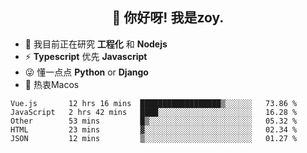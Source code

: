 <h2 align="center">👋 你好呀! 我是zoy.</h2>

- 🌱 我目前正在研究 **工程化** 和 **Nodejs**
- ⚡ **Typescript** 优先 **Javascript**
- 😜 懂一点点 **Python** or **Django**
- 🚀 热衷Macos





<!--
**l-zoy/l-zoy** is a ✨ _special_ ✨ repository because its `README.md` (this file) appears on your GitHub profile.

Here are some ideas to get you started:

- 🔭 I’m currently working on ...
- 🌱 I’m currently learning ...
- 👯 I’m looking to collaborate on ...
- 🤔 I’m looking for help with ...
- 💬 Ask me about ...
- 📫 How to reach me: ...
- 😄 Pronouns: ...
- ⚡ Fun fact: ...
-->

<!--START_SECTION:waka-->
```text
Vue.js       12 hrs 16 mins  ██████████████████▒░░░░░░   73.86 % 
JavaScript   2 hrs 42 mins   ████░░░░░░░░░░░░░░░░░░░░░   16.28 % 
Other        53 mins         █▒░░░░░░░░░░░░░░░░░░░░░░░   05.32 % 
HTML         23 mins         ▓░░░░░░░░░░░░░░░░░░░░░░░░   02.34 % 
JSON         12 mins         ▒░░░░░░░░░░░░░░░░░░░░░░░░   01.27 % 
```
<!--END_SECTION:waka-->
